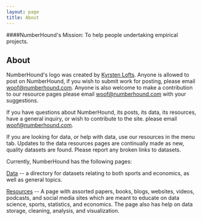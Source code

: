 ```yaml
---
layout: page
title: About
---
```


####NumberHound's Mission: To help people undertaking empirical projects.

## About

NumberHound's logo was created by [Kyrsten Lofts](https://kyrstenlofts.com/). Anyone is allowed to post on NumberHound, if you wish to submit work for posting, please email woof@numberhound.com. Anyone is also welcome to make a contribution to our resource pages please email woof@numberhound.com with your suggestions.

If you have questions about NumberHound, its posts, its data, its resources, have a general inquiry, or wish to contribute to the site. please email woof@numberhound.com.

If you are looking for data, or help with data, use our resources in the menu tab. Updates to the data resources pages are continually made as new, quality datasets are found. Please report any broken links to datasets.

Currently, NumberHound has the following pages:

[Data](https://numberhound.com/Data) -- a directory for datasets relating to both sports and economics, as well as general topics.

[Resources](https://numberhound.com/OtherResources) -- A page with assorted papers, books, blogs, websites, videos, podcasts, and social media sites which are meant to educate on data science, sports, statistics, and economics. The page also has help on data storage, cleaning, analysis, and visualization.
